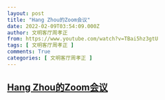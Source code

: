 ```yaml
---
layout: post
title: "Hang Zhou的Zoom会议"
date: 2022-02-09T03:54:09.000Z
author: 文明客厅周孝正
from: https://www.youtube.com/watch?v=TBai5hz3gtU
tags: [ 文明客厅周孝正 ]
comments: True
categories: [ 文明客厅周孝正 ]
---
```

<!--1644378849000-->
[Hang Zhou的Zoom会议](https://www.youtube.com/watch?v=TBai5hz3gtU)
------

<div>

</div>
